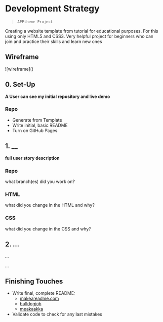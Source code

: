 # Development Strategy

> `APPtheme Project`

Creating a website template from tutorial for educational purposes. For this using only HTML5 and CSS3.
Very helpful project for beginners who can join and practice their skills and learn new ones

## Wireframe

<!-- include a wireframe for your project in this repository, and display it here -->
<!-- wireframe.cc is a good site for getting started with wireframes -->
![wireframe](<a href="https://wireframe.cc/pro/pp/a9c694542380868"></a>)

## 0. Set-Up

__A User can see my initial repository and live demo__

### Repo

- Generate from Template
- Write initial, basic README
- Turn on GitHub Pages

## 1. __

__full user story description__

### Repo

what branch(es) did you work on?

### HTML

what did you change in the HTML and why?

### CSS

what did you change in the CSS and why?

## 2. ...

...

...

## Finishing Touches

- Write final, complete README:
  - [makeareadme.com](https://www.makeareadme.com/)
  - [bulldogjob](https://bulldogjob.com/news/449-how-to-write-a-good-readme-for-your-github-project)
  - [meakaakka](https://medium.com/@meakaakka/a-beginners-guide-to-writing-a-kickass-readme-7ac01da88ab3)
- Validate code to check for any last mistakes
